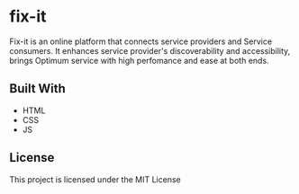 # fix-it
Fix-it is an online platform that connects service providers and Service consumers. 
It enhances service provider's discoverability and accessibility, brings Optimum service with high perfomance and ease at both ends.

## Built With

* HTML
* CSS
* JS

## License

This project is licensed under the MIT License  
